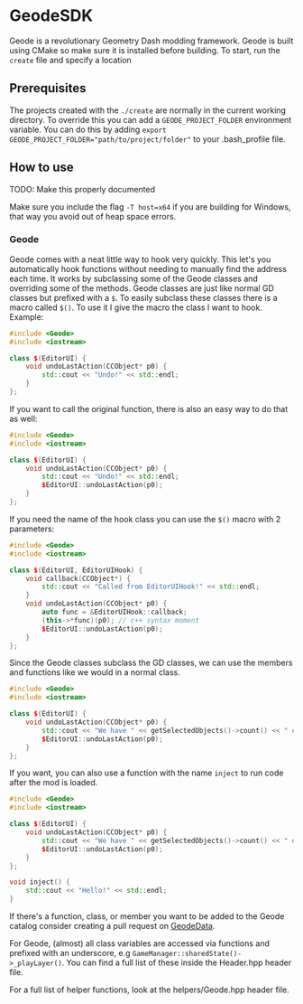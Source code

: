 # GeodeSDK
Geode is a revolutionary Geometry Dash modding framework. Geode is built using CMake so make sure it is installed before building. To start, run the `create` file and specify a location

## Prerequisites

The projects created with the `./create` are normally in the current working directory. To override this you can add a `GEODE_PROJECT_FOLDER` environment variable. You can do this by adding `export GEODE_PROJECT_FOLDER="path/to/project/folder"` to your .bash_profile file.

## How to use

TODO: Make this properly documented

Make sure you include the flag `-T host=x64` if you are building for Windows, that way you avoid out of heap space errors.

### Geode

Geode comes with a neat little way to hook very quickly. This let's you automatically hook functions without needing to manually find the address each time. It works by subclassing some of the Geode classes and overriding some of the methods. Geode classes are just like normal GD classes but prefixed with a `$`. To easily subclass these classes there is a macro called `$()`. To use it I give the macro the class I want to hook. Example:
```cpp
#include <Geode>
#include <iostream>

class $(EditorUI) {
    void undoLastAction(CCObject* p0) {
        std::cout << "Undo!" << std::endl;
    }
};
```

If you want to call the original function, there is also an easy way to do that as well:
```cpp
#include <Geode>
#include <iostream>

class $(EditorUI) {
    void undoLastAction(CCObject* p0) {
        std::cout << "Undo!" << std::endl;
        $EditorUI::undoLastAction(p0);
    }
};
```

If you need the name of the hook class you can use the `$()` macro with 2 parameters:
```cpp
#include <Geode>
#include <iostream>

class $(EditorUI, EditorUIHook) {
	void callback(CCObject*) {
		std::cout << "Called from EditorUIHook!" << std::endl;
	}
    void undoLastAction(CCObject* p0) {
    	auto func = &EditorUIHook::callback;
        (this->*func)(p0); // c++ syntax moment
        $EditorUI::undoLastAction(p0);
    }
};
```

Since the Geode classes subclass the GD classes, we can use the members and functions like we would in a normal class.
```cpp
#include <Geode>
#include <iostream>

class $(EditorUI) {
    void undoLastAction(CCObject* p0) {
        std::cout << "We have " << getSelectedObjects()->count() << " objects selected" << std::endl;
        $EditorUI::undoLastAction(p0);
    }
};
```

If you want, you can also use a function with the name `inject` to run code after the mod is loaded.
```cpp
#include <Geode>
#include <iostream>

class $(EditorUI) {
    void undoLastAction(CCObject* p0) {
        std::cout << "We have " << getSelectedObjects()->count() << " objects selected" << std::endl;
        $EditorUI::undoLastAction(p0);
    }
};

void inject() {
    std::cout << "Hello!" << std::endl;
}
```

If there's a function, class, or member you want to be added to the Geode catalog consider creating a pull request on [GeodeData](https://github.com/altalk23/GeodeData/).

For Geode, (almost) all class variables are accessed via functions and prefixed with an underscore, e.g `GameManager::sharedState()->_playLayer()`. You can find a full list of these inside the Header.hpp header file.

For a full list of helper functions, look at the helpers/Geode.hpp header file.
